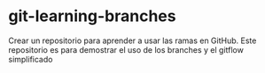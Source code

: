 # git-learning-branches
Crear un repositorio para aprender a usar las ramas en GitHub. Este repositorio es para demostrar el uso de los branches y el gitflow simplificado
